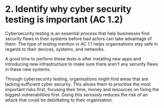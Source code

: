 # 2. Identify why cyber security testing is important (AC 1.2)

Cybersecurity testing is an essential process that help businesses find security flaws in their systems before bad actors can take advantage of them. The type of testing mention in AC 1.1 helps organisations stay safe in regards to their devices, systems, and networks.

A good time to perform these tests is after installing new apps and introducing new infrastructure to make sure there aren't any security flaws in these new systems.

Through cybersecurity testing, organisations might find areas that are lacking sufficient cyber security. This allows them to prioritise the most important risks first, focusing their time, money and resources on fixing the biggest vulnerabilities first. Doing this seriously reduces the risk of an attack that could be debilitating to their organisation. &#x20;
